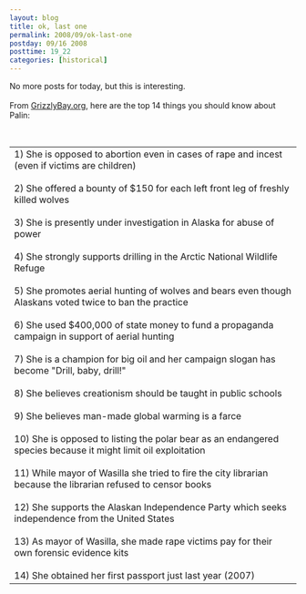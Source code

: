 ```yaml
---
layout: blog
title: ok, last one
permalink: 2008/09/ok-last-one
postday: 09/16 2008
posttime: 19_22
categories: [historical]
---
```


<p>No more posts for today, but this is interesting. <br /><br />From <a href="http://www.grizzlybay.org/SarahPalinInfoPage.htm" target="_blank">GrizzlyBay.org</a>, here are the top 14 things you should know about Palin:<br />
<br /></p>
<table cellpadding="5px" align="left" width="400px">
<tr>
<td>
1) She is opposed to abortion even in cases of rape and incest (even if victims are children)<br /><br />
2) She offered a bounty of $150 for each left front leg of freshly killed wolves<br /><br />
3) She is presently under investigation in Alaska for abuse of power<br /><br />
4) She strongly supports drilling in the Arctic National Wildlife Refuge<br /><br />
5) She promotes aerial hunting of wolves and bears even though Alaskans voted twice to ban the practice <br /><br />
6) She used $400,000 of state money to fund a propaganda campaign in support of aerial hunting<br /><br />
7) She is a champion for big oil and her campaign slogan has become "Drill, baby, drill!"<br /><br />
8) She believes creationism should be taught in public schools<br /><br />
9) She believes man-made global warming is a farce<br /><br />
10) She is opposed to listing the polar bear as an endangered species because it might limit oil exploitation<br /><br />
11) While mayor of Wasilla she tried to fire the city librarian because the librarian refused to censor books<br /><br />
12) She supports the Alaskan Independence Party which seeks independence from the United States <br /><br />
13) As mayor of Wasilla, she made rape victims pay for their own forensic evidence kits<br /><br />
14) She obtained her first passport just last year (2007)
</td>
</tr>
</table>
